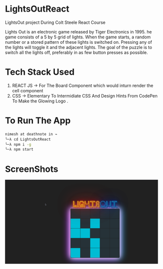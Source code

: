 # LightsOutReact
LightsOut project  During Colt Steele React Course 

Lights Out is an electronic game released by Tiger Electronics in 1995.
 he game consists of a 5 by 5 grid of lights. When the game starts, a 
random number or a stored pattern of these lights is switched on. 
Pressing any of the lights will toggle it and the adjacent lights. The 
goal of the puzzle is to switch all the lights off, preferably in as few
 button presses as possible.
 
 # Tech Stack Used 
  1. REACT JS -> For The Board Component which would  inturn render the cell component 
  2. CSS -> Elementary To Intermidiate CSS And Design Hints From CodePen To Make the Glowing Logo .
# To Run The App
```sh
nimesh at deathnote in ⌁
╰─λ cd LightsOutReact
╰─λ npm i -g
╰─λ npm start
```
# ScreenShots

![](public/imageAsset1.png)
